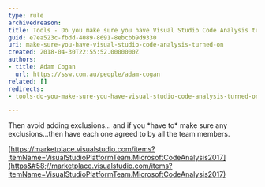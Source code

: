 ```yaml
---
type: rule
archivedreason: 
title: Tools - Do you make sure you have Visual Studio Code Analysis turned on?
guid: e7ea523c-fbdd-4089-8691-8ebcbb9d9330
uri: make-sure-you-have-visual-studio-code-analysis-turned-on
created: 2018-04-30T22:55:52.0000000Z
authors:
- title: Adam Cogan
  url: https://ssw.com.au/people/adam-cogan
related: []
redirects:
- tools-do-you-make-sure-you-have-visual-studio-code-analysis-turned-on

---
```


Then avoid adding exclusions… and if you \*have to\* make sure any exclusions…then have each one agreed to by all the team members.

<!--endintro-->

[https://marketplace.visualstudio.com/items?itemName=VisualStudioPlatformTeam.MicrosoftCodeAnalysis2017](https&#58;//marketplace.visualstudio.com/items?itemName=VisualStudioPlatformTeam.MicrosoftCodeAnalysis2017)
